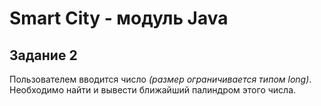 # Smart City - модуль Java
## Задание 2
Пользователем вводится число *(размер ограничивается типом long)*. Необходимо найти и вывести ближайший палиндром этого числа.
